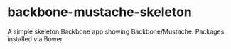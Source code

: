 backbone-mustache-skeleton
==========================

A simple skeleton Backbone app showing Backbone/Mustache.  Packages installed via Bower
